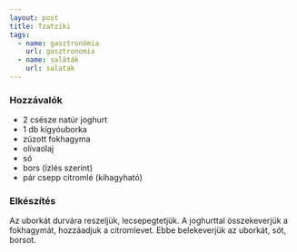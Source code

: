 ```yaml
---
layout: post
title: Tzatziki
tags:
  - name: gasztronómia
    url: gasztronomia
  - name: saláták
    url: salatak
---
```


### Hozzávalók
 - 2 csésze natúr joghurt
 - 1 db kígyóuborka
 - zúzott fokhagyma
 - olívaolaj
 - só
 - bors (ízlés szerint)
 - pár csepp citromlé (kihagyható)


### Elkészítés
Az uborkát durvára reszeljük, lecsepegtetjük. A joghurttal összekeverjük a
fokhagymát, hozzáadjuk a citromlevet.
Ebbe belekeverjük az uborkát, sót, borsot.
